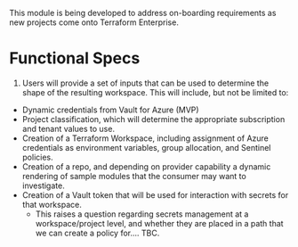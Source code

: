 This module is being developed to address on-boarding requirements as new projects come onto Terraform Enterprise.

# Functional Specs

1. Users will provide a set of inputs that can be used to determine the shape of the resulting workspace. This will include, but not be limited to:
* Dynamic credentials from Vault for Azure (MVP)
* Project classification, which will determine the appropriate subscription and tenant values to use.
* Creation of a Terraform Workspace, including assignment of Azure credentials as environment variables, group allocation, and Sentinel policies.
* Creation of a repo, and depending on provider capability a dynamic rendering of sample modules that the consumer may want to investigate.
* Creation of a Vault token that will be used for interaction with secrets for that workspace.
  - This raises a question regarding secrets management at a workspace/project level, and whether they are placed in a path that we can create a policy for.... TBC.

